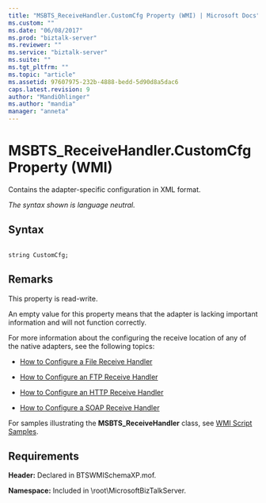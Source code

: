 ```yaml
---
title: "MSBTS_ReceiveHandler.CustomCfg Property (WMI) | Microsoft Docs"
ms.custom: ""
ms.date: "06/08/2017"
ms.prod: "biztalk-server"
ms.reviewer: ""
ms.service: "biztalk-server"
ms.suite: ""
ms.tgt_pltfrm: ""
ms.topic: "article"
ms.assetid: 97607975-232b-4888-bedd-5d90d8a5dac6
caps.latest.revision: 9
author: "MandiOhlinger"
ms.author: "mandia"
manager: "anneta"
---
```

# MSBTS_ReceiveHandler.CustomCfg Property (WMI)
Contains the adapter-specific configuration in XML format.  
  
 *The syntax shown is language neutral.*  
  
## Syntax  
  
```  
  
string CustomCfg;  
```  
  
## Remarks  
 This property is read-write.  
  
 An empty value for this property means that the adapter is lacking important information and will not function correctly.  
  
 For more information about the configuring the receive location of any of the native adapters, see the following topics:  
  
-   [How to Configure a File Receive Handler](http://msdn.microsoft.com/library/68333bb6-d79b-4a82-9742-230f62d535c4)  
  
-   [How to Configure an FTP Receive Handler](http://msdn.microsoft.com/library/e9efdf13-3757-4a8b-9b0a-c3ed10ba352e)  
  
-   [How to Configure an HTTP Receive Handler](../core/how-to-configure-an-http-receive-handler.md)  
  
-   [How to Configure a SOAP Receive Handler](../core/how-to-configure-a-soap-receive-handler.md)  
  
 For samples illustrating the **MSBTS_ReceiveHandler** class, see [WMI Script Samples](../core/wmi-script-samples.md).  
  
## Requirements  
 **Header:** Declared in BTSWMISchemaXP.mof.  
  
 **Namespace:** Included in \root\MicrosoftBizTalkServer.